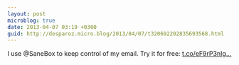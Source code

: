 ```yaml
---
layout: post
microblog: true
date: 2013-04-07 03:19 +0300
guid: http://desparoz.micro.blog/2013/04/07/t320692202835693568.html
---
```

I use @SaneBox to keep control of my email. Try it for free: [t.co/eF9rP3nIg...](http://t.co/eF9rP3nIgv)
